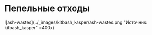# Пепельные отходы

![ash-wastes](../_images/kitbash_kasper/ash-wastes.png "Источник: kitbash_kasper" =400x)
